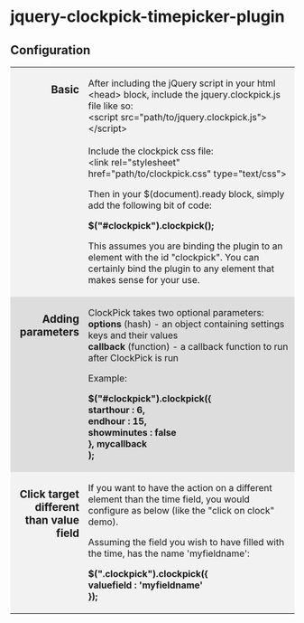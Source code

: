jquery-clockpick-timepicker-plugin
==================================

<h2>Configuration</h2>
<table width="640" border="0" cellpadding="6" cellspacing="1">
<tr bgcolor="#f2f2f2">
<td align="right" valign="top"><h3>Basic</h3></td>
<td><p>After including the jQuery script in your html &lt;head&gt; block, include the jquery.clockpick.js file like so:<br>
&lt;script src=&quot;path/to/jquery.clockpick.js&quot;&gt;&lt;/script&gt;<br>
<br>
Include the clockpick css file:<br>
&lt;link rel=&quot;stylesheet&quot; href=&quot;path/to/clockpick.css&quot; type=&quot;text/css&quot;&gt;</p>
<p>Then in your $(document).ready block, simply add the following bit of code:</p>
<p><strong>$(&quot;#clockpick&quot;).clockpick();</strong></p>
<p>This assumes you are binding the plugin to an element with the id &quot;clockpick&quot;. You can certainly bind the plugin to any element that makes sense for your use. </p></td>
</tr>
<tr bgcolor="#dddddd">
<td align="right" valign="top" bgcolor="#dddddd"><h3>Adding parameters</h3></td>
<td><p>ClockPick takes two optional parameters:<br>
<strong>options</strong> (hash) - an object containing settings keys and their values<br>
<strong>callback</strong> (function) - a callback function to run after ClockPick is run</p>
<p>Example:</p>
<p><strong>$(&quot;#clockpick&quot;).clockpick({<br>
starthour : 6,<br>
endhour : 15,<br>
showminutes : false<br>
}, mycallback<br>
);
</strong><br>
</p></td>
</tr>
<tr bgcolor="#f2f2f2">
<td align="right" valign="top"><h3>Click target different <br>
than value field </h3></td>
<td><p>If you want to have the action on a different element than the time field, you would configure as below (like the &quot;click on clock&quot; demo).</p>
<p>Assuming the field you wish to have filled with the time, has the name 'myfieldname':</p>
<p><strong>$(&quot;.clockpick&quot;).clockpick({<br>
valuefield : 'myfieldname' <br>
});
</strong><br>
</p></td>
</tr>
</table>
<br>
<br>
